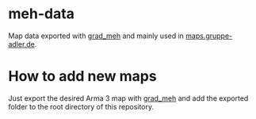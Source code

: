 # meh-data

Map data exported with [grad_meh](https://github.com/gruppe-adler/grad_meh) and mainly used in [maps.gruppe-adler.de](https://github.com/gruppe-adler/maps.gruppe-adler.de).

# How to add new maps
Just export the desired Arma 3 map with [grad_meh](https://github.com/gruppe-adler/grad_meh#usage) and add the exported folder to the root directory of this repository.
